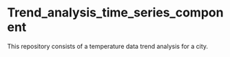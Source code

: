 # Trend_analysis_time_series_component
This repository consists of a temperature data trend analysis for a city.
